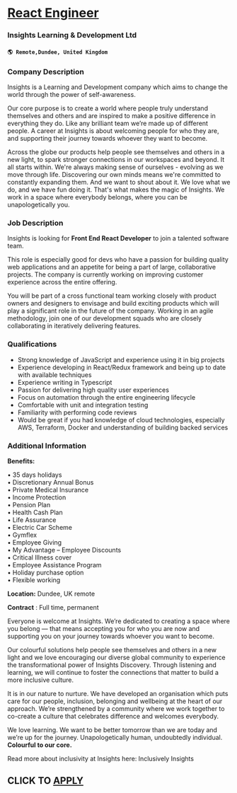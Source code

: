 # [React Engineer](https://www.remotewlb.com/apply/react-engineer-98420)  
### Insights Learning & Development Ltd  
#### `🌎 Remote,Dundee, United Kingdom`  

### **Company Description**

Insights is a Learning and Development company which aims to change the world through the power of self-awareness.

Our core purpose is to create a world where people truly understand themselves and others and are inspired to make a positive difference in everything they do. Like any brilliant team we’re made up of different people. A career at Insights is about welcoming people for who they are, and supporting their journey towards whoever they want to become.

Across the globe our products help people see themselves and others in a new light, to spark stronger connections in our workspaces and beyond. It all starts within. We're always making sense of ourselves - evolving as we move through life. Discovering our own minds means we're committed to constantly expanding them. And we want to shout about it. We love what we do, and we have fun doing it. That's what makes the magic of Insights. We work in a space where everybody belongs, where you can be unapologetically you.

###  **Job Description**

Insights is looking for **Front End React Developer** to join a talented software team.

This role is especially good for devs who have a passion for building quality web applications and an appetite for being a part of large, collaborative projects. The company is currently working on improving customer experience across the entire offering.

You will be part of a cross functional team working closely with product owners and designers to envisage and build exciting products which will play a significant role in the future of the company. Working in an agile methodology, join one of our development squads who are closely collaborating in iteratively delivering features.

###  **Qualifications**

  * Strong knowledge of JavaScript and experience using it in big projects
  * Experience developing in React/Redux framework and being up to date with available techniques
  * Experience writing in Typescript
  * Passion for delivering high quality user experiences
  * Focus on automation through the entire engineering lifecycle
  * Comfortable with unit and integration testing
  * Familiarity with performing code reviews
  * Would be great if you had knowledge of cloud technologies, especially AWS, Terraform, Docker and understanding of building backed services

###  **Additional Information**

 **Benefits:**

• 35 days holidays  
• Discretionary Annual Bonus  
• Private Medical Insurance  
• Income Protection  
• Pension Plan  
• Health Cash Plan  
• Life Assurance  
• Electric Car Scheme  
• Gymflex  
• Employee Giving  
• My Advantage – Employee Discounts  
• Critical Illness cover  
• Employee Assistance Program  
• Holiday purchase option  
• Flexible working

**Location:** Dundee, UK remote

 **Contract** : Full time, permanent

Everyone is welcome at Insights. We’re dedicated to creating a space where you belong — that means accepting you for who you are now and supporting you on your journey towards whoever you want to become.

Our colourful solutions help people see themselves and others in a new light and we love encouraging our diverse global community to experience the transformational power of Insights Discovery. Through listening and learning, we will continue to foster the connections that matter to build a more inclusive culture.

It is in our nature to nurture. We have developed an organisation which puts care for our people, inclusion, belonging and wellbeing at the heart of our approach. We’re strengthened by a community where we work together to co-create a culture that celebrates difference and welcomes everybody.

We love learning. We want to be better tomorrow than we are today and we’re up for the journey. Unapologetically human, undoubtedly individual. **Colourful to our core.**

Read more about inclusivity at Insights here: Inclusively Insights

  
## CLICK TO [APPLY](https://www.remotewlb.com/apply/react-engineer-98420)

